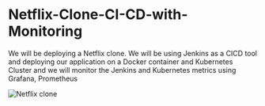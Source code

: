 # Netflix-Clone-CI-CD-with-Monitoring
We will be deploying a Netflix clone. We will be using Jenkins as a CICD tool and deploying our application on a Docker container and Kubernetes Cluster and we will monitor the Jenkins and Kubernetes metrics using Grafana, Prometheus


![Netflix clone](https://github.com/user-attachments/assets/823c18da-1f59-4abc-9f34-b320b66d2fdb)


